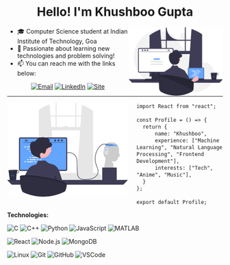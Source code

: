 <h1 align="center">Hello! I'm Khushboo Gupta</h1>

<div>

<img align='right' height='160' src='assets/programming.svg'>
<!-- https://undraw.co/illustrations --
<!-- https://user-images.githubusercontent.com/76244600/130684066-fb0b5e47-6c93-469e-ba45-7cb62833b965.png -->

- :mortar_board: Computer Science student at Indian Institute of Technology, Goa
- :blue_book: Passionate about learning new technologies and problem solving!
- :mailbox: You can reach me with the links below:

<center>

[![Email](https://img.shields.io/badge/-EMAIL-D14836?style=for-the-badge&logo=gmail&logoColor=white)](https:guptakhushi345@gmail.com)
[![LinkedIn](https://img.shields.io/badge/-LINKEDIN-0077B5?style=for-the-badge&logo=linkedin&logoColor=white)](https://www.linkedin.com/in/khushboogupta13/)
[![Site](https://img.shields.io/badge/site-10B420.svg?style=for-the-badge&logo=github)](https://khushboogupta13.github.io/) 


---

</center>

<img align='left' height='220' style="margin-right:20px" src='assets/firmware.svg'>

```tsx
import React from "react";

const Profile = () => {
  return {
      name: "Khushboo",
      experience: ["Machine Learning", "Natural Language Processing", "Frontend Development"],
      interests: ["Tech", "Anime", "Music"],
  }
};

export default Profile;
```

</div>

**Technologies:**

![C](https://img.shields.io/badge/-C-000000?style=flat&logo=C)
![C++](https://img.shields.io/badge/-C++-000000?style=flat&logo=C%2B%2B&logoColor=00599C)
![Python](https://img.shields.io/badge/-Python-000000?style=flat&logo=python)
![JavaScript](https://img.shields.io/badge/-JavaScript-000000?&logo=javascript)
![MATLAB](https://img.shields.io/badge/-MATLAB-000?&logo=MATLAB)

![React](https://img.shields.io/badge/-React-000?&logo=React)
![Node.js](https://img.shields.io/badge/-Node-000?&logo=node.js)
![MongoDB](https://img.shields.io/badge/-MongoDB-000?&logo=mongodb&logoColor=47A248)

![Linux](https://img.shields.io/badge/-Linux-000?&logo=Linux&logoColor=FFF)
![Git](https://img.shields.io/badge/-Git-000?&logo=git)
![GitHub](https://img.shields.io/badge/-GitHub-000000?&logo=github)
![VSCode](https://img.shields.io/badge/-VSCode-000?&logo=Visual%20Studio%20Code&logoColor=007ACC)



